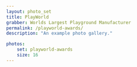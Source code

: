 ```yaml
---
layout: photo_set
title: PlayWorld
grabber: Worlds Largest Playground Manufacturer 
permalink: /playworld-awards/
description: "An example photo gallery."

photos:
    set: playworld-awards
    size: 16
---
```

